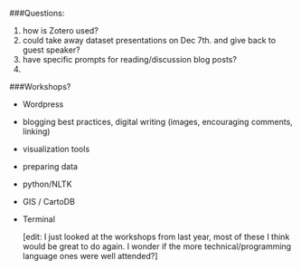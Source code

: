 ###Questions: 
 
1) how is Zotero used?  
2) could take away dataset presentations on Dec 7th. and give back to guest speaker?  
3) have specific prompts for reading/discussion blog posts?  
4) 


###Workshops?

* Wordpress
* blogging best practices, digital writing (images, encouraging comments, linking)
* visualization tools
* preparing data
* python/NLTK
* GIS / CartoDB
* Terminal 

	[edit: I just looked at the workshops from last year, most of these I think would be great to do again. I wonder if the more technical/programming language ones were well attended?]